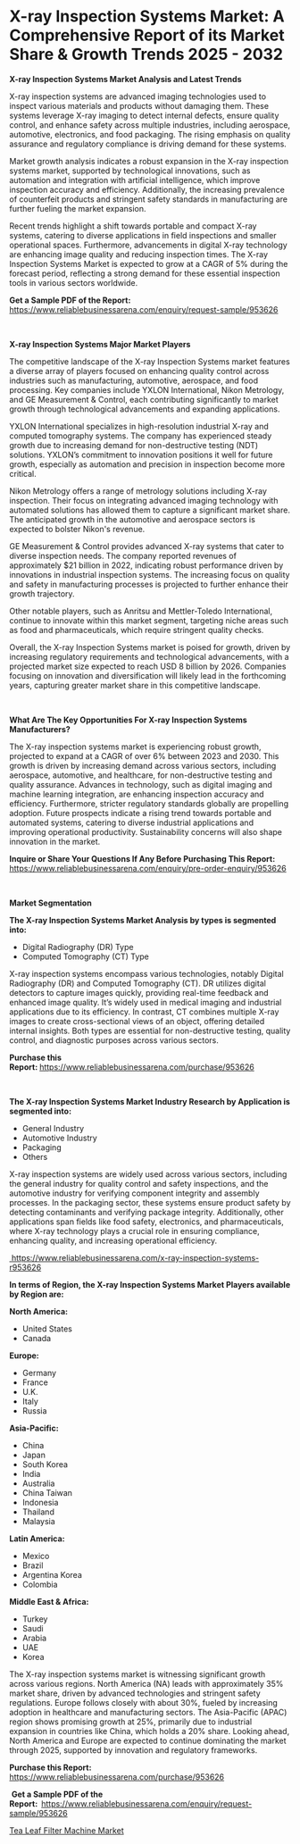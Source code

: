 <p><h1>X-ray Inspection Systems Market: A Comprehensive Report of its Market Share & Growth Trends 2025 - 2032</h1></p><p><strong>X-ray Inspection Systems Market Analysis and Latest Trends</strong></p>
<p><p>X-ray inspection systems are advanced imaging technologies used to inspect various materials and products without damaging them. These systems leverage X-ray imaging to detect internal defects, ensure quality control, and enhance safety across multiple industries, including aerospace, automotive, electronics, and food packaging. The rising emphasis on quality assurance and regulatory compliance is driving demand for these systems.</p><p>Market growth analysis indicates a robust expansion in the X-ray inspection systems market, supported by technological innovations, such as automation and integration with artificial intelligence, which improve inspection accuracy and efficiency. Additionally, the increasing prevalence of counterfeit products and stringent safety standards in manufacturing are further fueling the market expansion. </p><p>Recent trends highlight a shift towards portable and compact X-ray systems, catering to diverse applications in field inspections and smaller operational spaces. Furthermore, advancements in digital X-ray technology are enhancing image quality and reducing inspection times. The X-ray Inspection Systems Market is expected to grow at a CAGR of 5% during the forecast period, reflecting a strong demand for these essential inspection tools in various sectors worldwide.</p></p>
<p><strong>Get a Sample PDF of the Report:&nbsp;</strong> <a href="https://www.reliablebusinessarena.com/enquiry/request-sample/953626?utm_campaign=2458&utm_medium=2&utm_source=Github&utm_content=ia&utm_term=23022025&utm_id=x-ray-inspection-systems">https://www.reliablebusinessarena.com/enquiry/request-sample/953626</a></p>
<p>&nbsp;</p>
<p><strong>X-ray Inspection Systems Major Market Players</strong></p>
<p><p>The competitive landscape of the X-ray Inspection Systems market features a diverse array of players focused on enhancing quality control across industries such as manufacturing, automotive, aerospace, and food processing. Key companies include YXLON International, Nikon Metrology, and GE Measurement & Control, each contributing significantly to market growth through technological advancements and expanding applications.</p><p>YXLON International specializes in high-resolution industrial X-ray and computed tomography systems. The company has experienced steady growth due to increasing demand for non-destructive testing (NDT) solutions. YXLON’s commitment to innovation positions it well for future growth, especially as automation and precision in inspection become more critical.</p><p>Nikon Metrology offers a range of metrology solutions including X-ray inspection. Their focus on integrating advanced imaging technology with automated solutions has allowed them to capture a significant market share. The anticipated growth in the automotive and aerospace sectors is expected to bolster Nikon's revenue.</p><p>GE Measurement & Control provides advanced X-ray systems that cater to diverse inspection needs. The company reported revenues of approximately $21 billion in 2022, indicating robust performance driven by innovations in industrial inspection systems. The increasing focus on quality and safety in manufacturing processes is projected to further enhance their growth trajectory.</p><p>Other notable players, such as Anritsu and Mettler-Toledo International, continue to innovate within this market segment, targeting niche areas such as food and pharmaceuticals, which require stringent quality checks.</p><p>Overall, the X-ray Inspection Systems market is poised for growth, driven by increasing regulatory requirements and technological advancements, with a projected market size expected to reach USD 8 billion by 2026. Companies focusing on innovation and diversification will likely lead in the forthcoming years, capturing greater market share in this competitive landscape.</p></p>
<p>&nbsp;</p>
<p><strong>What Are The Key Opportunities For X-ray Inspection Systems Manufacturers?</strong></p>
<p><p>The X-ray inspection systems market is experiencing robust growth, projected to expand at a CAGR of over 6% between 2023 and 2030. This growth is driven by increasing demand across various sectors, including aerospace, automotive, and healthcare, for non-destructive testing and quality assurance. Advances in technology, such as digital imaging and machine learning integration, are enhancing inspection accuracy and efficiency. Furthermore, stricter regulatory standards globally are propelling adoption. Future prospects indicate a rising trend towards portable and automated systems, catering to diverse industrial applications and improving operational productivity. Sustainability concerns will also shape innovation in the market.</p></p>
<p><strong>Inquire or Share Your Questions If Any Before Purchasing This Report:</strong> <a href="https://www.reliablebusinessarena.com/enquiry/pre-order-enquiry/953626?utm_campaign=2458&utm_medium=2&utm_source=Github&utm_content=ia&utm_term=23022025&utm_id=x-ray-inspection-systems">https://www.reliablebusinessarena.com/enquiry/pre-order-enquiry/953626</a></p>
<p>&nbsp;</p>
<p><strong>Market Segmentation</strong></p>
<p><strong>The X-ray Inspection Systems Market Analysis by types is segmented into:</strong></p>
<p><ul><li>Digital Radiography (DR) Type</li><li>Computed Tomography (CT) Type</li></ul></p>
<p><p>X-ray inspection systems encompass various technologies, notably Digital Radiography (DR) and Computed Tomography (CT). DR utilizes digital detectors to capture images quickly, providing real-time feedback and enhanced image quality. It’s widely used in medical imaging and industrial applications due to its efficiency. In contrast, CT combines multiple X-ray images to create cross-sectional views of an object, offering detailed internal insights. Both types are essential for non-destructive testing, quality control, and diagnostic purposes across various sectors.</p></p>
<p><strong>Purchase this Report:&nbsp;</strong><a href="https://www.reliablebusinessarena.com/purchase/953626?utm_campaign=2458&utm_medium=2&utm_source=Github&utm_content=ia&utm_term=23022025&utm_id=x-ray-inspection-systems">https://www.reliablebusinessarena.com/purchase/953626</a></p>
<p>&nbsp;</p>
<p><strong>The X-ray Inspection Systems Market Industry Research by Application is segmented into:</strong></p>
<p><ul><li>General Industry</li><li>Automotive Industry</li><li>Packaging</li><li>Others</li></ul></p>
<p><p>X-ray inspection systems are widely used across various sectors, including the general industry for quality control and safety inspections, and the automotive industry for verifying component integrity and assembly processes. In the packaging sector, these systems ensure product safety by detecting contaminants and verifying package integrity. Additionally, other applications span fields like food safety, electronics, and pharmaceuticals, where X-ray technology plays a crucial role in ensuring compliance, enhancing quality, and increasing operational efficiency.</p></p>
<p><a href="https://www.reliablebusinessarena.com/x-ray-inspection-systems-r953626?utm_campaign=2458&utm_medium=2&utm_source=Github&utm_content=ia&utm_term=23022025&utm_id=x-ray-inspection-systems">&nbsp;https://www.reliablebusinessarena.com/x-ray-inspection-systems-r953626</a></p>
<p><strong>In terms of Region, the X-ray Inspection Systems Market Players available by Region are:</strong></p>
<p>
    <p> <strong> North America: </strong>
        <ul>
            <li>United States</li>
            <li>Canada</li>
        </ul>
        </p> 
    <p> <strong> Europe: </strong>
        <ul>
            <li>Germany</li>
            <li>France</li>
            <li>U.K.</li>
            <li>Italy</li>
            <li>Russia</li>
        </ul>
        </p> 
    <p> <strong> Asia-Pacific: </strong>
        <ul>
            <li>China</li>
            <li>Japan</li>
            <li>South Korea</li>
            <li>India</li>
            <li>Australia</li>
            <li>China Taiwan</li>
            <li>Indonesia</li>
            <li>Thailand</li>
            <li>Malaysia</li>
        </ul>
        </p> 
    <p> <strong> Latin America: </strong>
        <ul>
            <li>Mexico</li>
            <li>Brazil</li>
            <li>Argentina Korea</li>
            <li>Colombia</li>
        </ul>
        </p> 
    <p> <strong> Middle East & Africa: </strong>
        <ul>
            <li>Turkey</li>
            <li>Saudi</li>
            <li>Arabia</li>
            <li>UAE</li>
            <li>Korea</li>
        </ul>
    </p>
    </p>
<p><p>The X-ray inspection systems market is witnessing significant growth across various regions. North America (NA) leads with approximately 35% market share, driven by advanced technologies and stringent safety regulations. Europe follows closely with about 30%, fueled by increasing adoption in healthcare and manufacturing sectors. The Asia-Pacific (APAC) region shows promising growth at 25%, primarily due to industrial expansion in countries like China, which holds a 20% share. Looking ahead, North America and Europe are expected to continue dominating the market through 2025, supported by innovation and regulatory frameworks.</p></p>
<p><strong>Purchase this Report: </strong><a href="https://www.reliablebusinessarena.com/purchase/953626?utm_campaign=2458&utm_medium=2&utm_source=Github&utm_content=ia&utm_term=23022025&utm_id=x-ray-inspection-systems">https://www.reliablebusinessarena.com/purchase/953626</a></p>
<p>&nbsp;<strong>Get a Sample PDF of the Report:&nbsp;&nbsp;</strong><a href="https://www.reliablebusinessarena.com/enquiry/request-sample/953626?utm_campaign=2458&utm_medium=2&utm_source=Github&utm_content=ia&utm_term=23022025&utm_id=x-ray-inspection-systems">https://www.reliablebusinessarena.com/enquiry/request-sample/953626</a></p>
<p><strong></strong></p>
<p><p><a href="https://github.com/nabadeneme/Market-Research-Report-List-1/blob/main/tea-leaf-filter-machine-market.md?utm_campaign=2458&utm_medium=2&utm_source=Github&utm_content=ia&utm_term=23022025&utm_id=x-ray-inspection-systems">Tea Leaf Filter Machine Market</a></p></p>